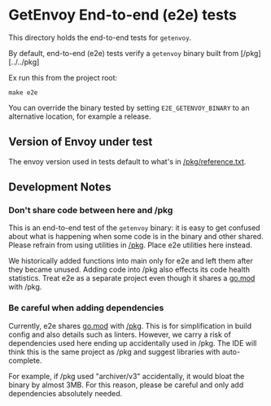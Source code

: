 # GetEnvoy End-to-end (e2e) tests

This directory holds the end-to-end tests for `getenvoy`.

By default, end-to-end (e2e) tests verify a `getenvoy` binary built from [/pkg][../../pkg]

Ex run this from the project root:
```shell
make e2e
```

You can override the binary tested by setting `E2E_GETENVOY_BINARY` to an alternative location, for example a release.

## Version of Envoy under test
The envoy version used in tests default to what's in [/pkg/reference.txt](../../pkg/reference.txt).

## Development Notes

### Don't share code between here and /pkg
This is an end-to-end test of the `getenvoy` binary: it is easy to get confused about what is happening when some code
is in the binary and other shared. Please refrain from using utilities in [/pkg](../../pkg). Place e2e utilities here
instead.

We historically added functions into main only for e2e and left them after they became unused. Adding code into /pkg
also effects its code health statistics. Treat e2e as a separate project even though it shares a [go.mod](../../go.mod)
with /pkg.

### Be careful when adding dependencies
Currently, e2e shares [go.mod](../../go.mod) with [/pkg](../../pkg). This is for simplification in build config and also
details such as linters. However, we carry a risk of dependencies used here ending up accidentally used in /pkg. The IDE
will think this is the same project as /pkg and suggest libraries with auto-complete.

For example, if /pkg used "archiver/v3" accidentally, it would bloat the binary by almost 3MB. For this reason, please
be careful and only add dependencies absolutely needed.
